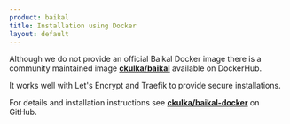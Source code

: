 ```yaml
---
product: baikal
title: Installation using Docker
layout: default
---
```


Although we do not provide an official Baikal Docker image there is a community
maintained image __[ckulka/baikal][1]__ available on DockerHub.

It works well with Let's Encrypt and Traefik to provide secure installations.

For details and installation instructions see __[ckulka/baikal-docker][2]__ on
GitHub.

[1]: https://hub.docker.com/r/ckulka/baikal
[2]: https://github.com/ckulka/baikal-docker
